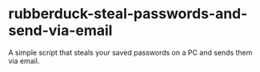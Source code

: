 # rubberduck-steal-passwords-and-send-via-email
A simple script that steals your saved passwords on a PC and sends them via email.
